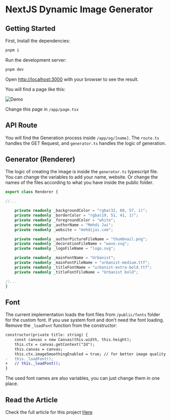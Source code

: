 # NextJS Dynamic Image Generator

## Getting Started

First, Install the dependencies:

```bash
pnpm i
```

Run the development server:

```bash
pnpm dev
```

Open [http://localhost:3000](http://localhost:3000) with your browser to see the result.

You will find a page like this:

![Demo](https://cdn.hashnode.com/res/hashnode/image/upload/v1736281154117/00d0cf4a-6a88-48e4-91c7-f1dc20069b22.png)

Change this page in `/app/page.tsx`

## API Route

You will find the Generation process inside `/app/og/[name]`. The `route.ts` handles the GET Request, and `generator.ts` handles the logic of generation.

## Generator (Renderer)

The logic of creating the image is inside the `generator.ts` typescript file. You can change the variables to add your name, website. Or change the names of the files according to what you have inside the public folder.

```typescript
export class Renderer {

//...

    private readonly _backgroundColor = "rgba(32, 68, 57, 1)";
    private readonly _borderColor = "rgba(19, 51, 41, 1)";
    private readonly _foregroundColor = "white";
    private readonly _authorName = "Mehdi Jai";
    private readonly _website = "mehdijai.com";

    private readonly _authorPictureFileName = "thumbnail.png";
    private readonly _decorationFileName = "wave.svg";
    private readonly _logoFileName = "logo.svg";

    private readonly _mainFontName = "Urbanist";
    private readonly _mainFontFileName = "urbanist-medium.ttf";
    private readonly _titleFontName = "urbanist-extra-bold.ttf";
    private readonly _titleFontFileName = "Urbanist bold";

//...
}
```

## Font

The current implementation loads the font files from `/public/fonts` folder for the custom font. If you use system font and don't need the font loading. Remove the `_loadFont` function from the constructor:

```diff
constructor(private title: string) {
    const canvas = new Canvas(this.width, this.height);
    this.ctx = canvas.getContext("2d");
    this.canvas = canvas;
    this.ctx.imageSmoothingEnabled = true; // for better image quality
-   this._loadFont();
+   // this._loadFont();
}
```

The used font names are also variables, you can just change them in one place.

## Read the Article

Check the full article for this project [Here](https://mehdijai.com/blog/next-dynamic-image)
